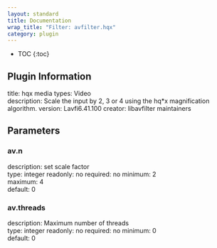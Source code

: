 ```yaml
---
layout: standard
title: Documentation
wrap_title: "Filter: avfilter.hqx"
category: plugin
---
```

* TOC
{:toc}

## Plugin Information

title: hqx
media types:
Video  
description: Scale the input by 2, 3 or 4 using the hq*x magnification algorithm.
version: Lavfi6.41.100
creator: libavfilter maintainers

## Parameters

### av.n

description:
set scale factor  
type: integer
readonly: no
required: no
minimum: 2  
maximum: 4  
default: 0  

### av.threads

description:
Maximum number of threads  
type: integer
readonly: no
required: no
minimum: 0  
default: 0  


